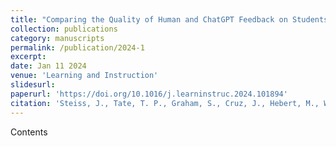 ```yaml
---
title: "Comparing the Quality of Human and ChatGPT Feedback on Students’ Writing"
collection: publications
category: manuscripts
permalink: /publication/2024-1
excerpt: 
date: Jan 11 2024
venue: 'Learning and Instruction'
slidesurl: 
paperurl: 'https://doi.org/10.1016/j.learninstruc.2024.101894'
citation: 'Steiss, J., Tate, T. P., Graham, S., Cruz, J., Hebert, M., Wang, J., Moon, Y., Tseng, W., Warschauer, M. (2024). Comparing the Quality of Human and ChatGPT Feedback on Students’ Writing. <i>Learning and Instruction</i>. 1(1).'
---
```


Contents
